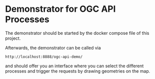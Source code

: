 # Demonstrator for OGC API Processes

The demonstrator should be started by the docker compose file of this project.

Afterwards, the demonstrator can be called via

`http://localhost:8888/ogc-api-demo/`

and should offer you an interface where you can select the different processes and trigger the requests by drawing geometries on the map.
